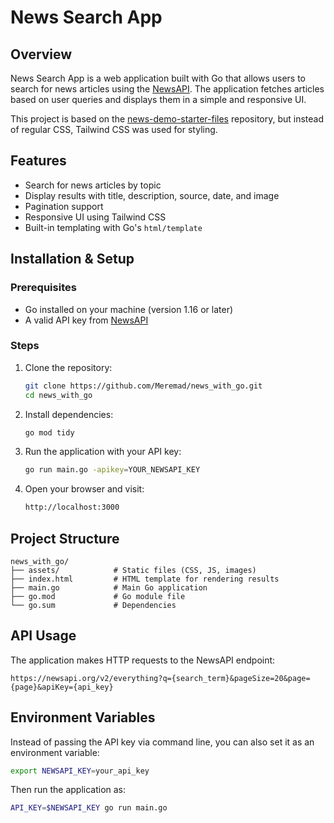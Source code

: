 # News Search App

## Overview
News Search App is a web application built with Go that allows users to search for news articles using the [NewsAPI](https://newsapi.org/). The application fetches articles based on user queries and displays them in a simple and responsive UI.

This project is based on the [news-demo-starter-files](https://github.com/Freshman-tech/news-demo-starter-files) repository, but instead of regular CSS, Tailwind CSS was used for styling.

## Features
- Search for news articles by topic
- Display results with title, description, source, date, and image
- Pagination support
- Responsive UI using Tailwind CSS
- Built-in templating with Go's `html/template`

## Installation & Setup
### Prerequisites
- Go installed on your machine (version 1.16 or later)
- A valid API key from [NewsAPI](https://newsapi.org/)

### Steps
1. Clone the repository:
   ```sh
   git clone https://github.com/Meremad/news_with_go.git
   cd news_with_go
   ```
2. Install dependencies:
   ```sh
   go mod tidy
   ```
3. Run the application with your API key:
   ```sh
   go run main.go -apikey=YOUR_NEWSAPI_KEY
   ```
4. Open your browser and visit:
   ```sh
   http://localhost:3000
   ```

## Project Structure
```
news_with_go/
├── assets/            # Static files (CSS, JS, images)
├── index.html         # HTML template for rendering results
├── main.go            # Main Go application
├── go.mod             # Go module file
└── go.sum             # Dependencies
```

## API Usage
The application makes HTTP requests to the NewsAPI endpoint:
```
https://newsapi.org/v2/everything?q={search_term}&pageSize=20&page={page}&apiKey={api_key}
```

## Environment Variables
Instead of passing the API key via command line, you can also set it as an environment variable:
```sh
export NEWSAPI_KEY=your_api_key
```
Then run the application as:
```sh
API_KEY=$NEWSAPI_KEY go run main.go
```
